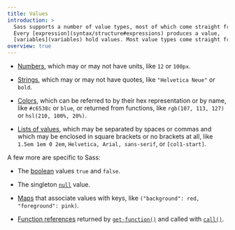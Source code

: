 ```yaml
---
title: Values
introduction: >
  Sass supports a number of value types, most of which come straight from CSS.
  Every [expression](syntax/structure#expressions) produces a value,
  [variables](variables) hold values. Most value types come straight from CSS:
overview: true
---
```


* [Numbers](values/numbers), which may or may not have units, like `12` or
  `100px`.

* [Strings](values/strings), which may or may not have quotes, like
  `"Helvetica Neue"` or `bold`.

* [Colors](values/colors), which can be referred to by their hex representation
  or by name, like `#c6538c` or `blue`, or returned from functions, like
  `rgb(107, 113, 127)` or `hsl(210, 100%, 20%)`.

* [Lists of values](values/lists), which may be separated by spaces or commas
  and which may be enclosed in square brackets or no brackets at all, like
  `1.5em 1em 0 2em`, `Helvetica, Arial, sans-serif`, or `[col1-start]`.

A few more are specific to Sass:

* The [boolean](values/booleans) values `true` and `false`.

* The singleton [`null`](values/null) value.

* [Maps](values/maps) that associate values with keys, like
  `("background": red, "foreground": pink)`.

* [Function references](values/functions) returned by [`get-function()`][] and
  called with [`call()`][].

[`get-function()`]: functions/meta#get-function
[`call()`]: functions/meta#call
